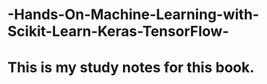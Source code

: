 # -Hands-On-Machine-Learning-with-Scikit-Learn-Keras-TensorFlow-

# This is my study notes for this book.
